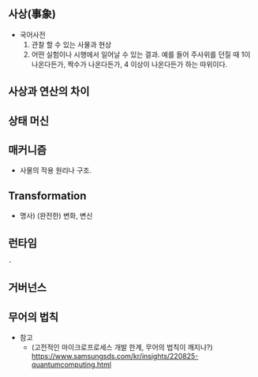 ## 사상(事象)
- 국어사전
    1. 관찰 할 수 있는 사물과 현상
    2. 어떤 실험이나 시행에서 일어날 수 있는 결과. 예를 들어 주사위를 던질 때 1이 나온다든가, 짝수가 나온다든가, 4 이상이 나온다든가 하는 따위이다.

## 사상과 연산의 차이

## 상태 머신

## 매커니즘
- 사물의 작용 원리나 구조.

## Transformation
- 명사) (완전한) 변화, 변신

## 런타임
    - 
    
## 거버넌스

## 무어의 법칙
 - 참고
    - (고전적인 마이크로프로세스 개발 한계, 무어의 법칙이 깨지나?) https://www.samsungsds.com/kr/insights/220825-quantumcomputing.html